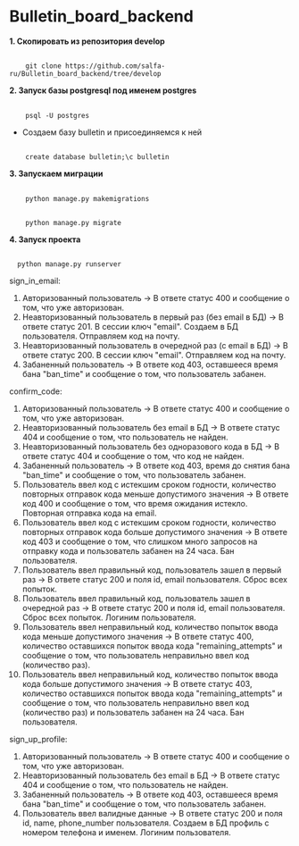 # Bulletin_board_backend
__1. Скопировать из репозитория develop__
##
        git clone https://github.com/salfa-ru/Bulletin_board_backend/tree/develop
__2. Запуск базы postgresql под именем postgres__
##
        psql -U postgres
- Создаем базу bulletin и присоединяемся к ней
##
        create database bulletin;\c bulletin
__3. Запускаем миграции__
##
        python manage.py makemigrations
##
        python manage.py migrate
__4. Запуск проекта__
##
      python manage.py runserver

sign_in_email:
1. Авторизованный пользователь -> В ответе статус 400 и сообщение о том, что уже авторизован.
2. Неавторизованный пользователь в первый раз (без email в БД) -> В ответе статус 201. В сессии ключ "email". Создаем в БД пользователя. Отправляем код на почту.
3. Неавторизованный пользователь в очередной раз (с email в БД) -> В ответе статус 200. В сессии ключ "email". Отправляем код на почту.
4. Забаненный пользователь -> В ответе код 403, оставшееся время бана "ban_time" и сообщение о том, что пользователь забанен.


confirm_code:
1. Авторизованный пользователь -> В ответе статус 400 и сообщение о том, что уже авторизован.
2. Неавторизованный пользователь без email в БД -> В ответе статус 404 и сообщение о том, что пользователь не найден.
3. Неавторизованный пользователь без одноразового кода в БД -> В ответе статус 404 и сообщение о том, что код не найден.
4. Забаненный пользователь -> В ответе код 403, время до снятия бана "ban_time" и сообщение о том, что пользователь забанен.
5. Пользователь ввел код с истекшим сроком годности, количество повторных отправок кода меньше допустимого значения -> В ответе код 400 и сообщение о том, что время ожидания истекло. Повторная отправка кода на email.
6. Пользователь ввел код с истекшим сроком годности, количество повторных отправок кода больше допустимого значения -> В ответе код 403 и сообщение о том, что слишком много запросов на отправку кода и пользователь забанен на 24 часа. Бан пользователя.
7. Пользователь ввел правильный код, пользователь зашел в первый раз -> В ответе статус 200 и поля id, email пользователя. Сброс всех попыток. 
8. Пользователь ввел правильный код, пользователь зашел в очередной раз -> В ответе статус 200 и поля id, email пользователя. Сброс всех попыток. Логиним пользователя.
9. Пользователь ввел неправильный код, количество попыток ввода кода меньше допустимого значения -> В ответе статус 400, количество оставшихся попыток ввода кода "remaining_attempts" и сообщение о том, что пользователь неправильно ввел код (количество раз).
10. Пользователь ввел неправильный код, количество попыток ввода кода больше допустимого значения -> В ответе статус 403, количество оставшихся попыток ввода кода "remaining_attempts" и сообщение о том, что пользователь неправильно ввел код (количество раз) и пользователь забанен на 24 часа. Бан пользователя.


sign_up_profile:
1. Авторизованный пользователь -> В ответе статус 400 и сообщение о том, что уже авторизован.
2. Неавторизованный пользователь без email в БД -> В ответе статус 404 и сообщение о том, что пользователь не найден.
3. Забаненный пользователь -> В ответе код 403, оставшееся время бана "ban_time" и сообщение о том, что пользователь забанен.
4. Пользователь ввел валидные данные -> В ответе статус 200 и поля id, name, phone_number пользователя. Создаем в БД профиль с номером телефона и именем. Логиним пользователя.
